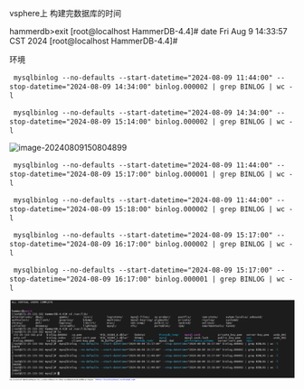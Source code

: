 vsphere上  构建完数据库的时间  

hammerdb>exit
[root@localhost HammerDB-4.4]# date
Fri Aug  9 14:33:57 CST 2024
[root@localhost HammerDB-4.4]#

环境   

```
 mysqlbinlog --no-defaults --start-datetime="2024-08-09 11:44:00" --stop-datetime="2024-08-09 14:34:00" binlog.000002 | grep BINLOG | wc -l
```

```
 mysqlbinlog --no-defaults --start-datetime="2024-08-09 14:34:00" --stop-datetime="2024-08-09 15:14:00" binlog.000002 | grep BINLOG | wc -l
```

![image-20240809150804899](https://raw.githubusercontent.com/AHUA-Official/TAEveryday/main/assets/image-20240809150804899.png)

```
 mysqlbinlog --no-defaults --start-datetime="2024-08-09 11:44:00" --stop-datetime="2024-08-09 15:17:00" binlog.000001 | grep BINLOG | wc -l
```

```
 mysqlbinlog --no-defaults --start-datetime="2024-08-09 11:44:00" --stop-datetime="2024-08-09 15:18:00" binlog.000002 | grep BINLOG | wc -l
```

```
 mysqlbinlog --no-defaults --start-datetime="2024-08-09 15:17:00" --stop-datetime="2024-08-09 16:17:00" binlog.000002 | grep BINLOG | wc -l
```

```
 mysqlbinlog --no-defaults --start-datetime="2024-08-09 15:17:00" --stop-datetime="2024-08-09 16:17:00" binlog.000001 | grep BINLOG | wc -l
```



![image-20240809153253661](./assets/image-20240809153253661.png)

